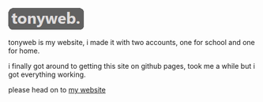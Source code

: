 ![tonyweb logo ](tonywebprerounded.png)

tonyweb is my website, i made it with two accounts, one for school and one for home.

i finally got around to getting this site on github pages, took me a while but i got everything working.

please head on to [my website](https://tonydsoy.github.io)
